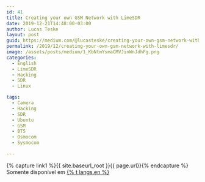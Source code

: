 ```yaml
---
id: 41
title: Creating your own GSM Network with LimeSDR
date: 2019-12-21T14:48:00-03:00
author: Lucas Teske
layout: post
guid: https://medium.com/@lucasteske/creating-your-own-gsm-network-with-limesdr-1935bac257f4
permalink: /2019/12/creating-your-own-gsm-network-with-limesdr/
image: /assets/posts/medium/1_KbNtmYsmaCMVJinWnJdhFg.png
categories:
  - English
  - LimeSDR
  - Hacking
  - SDR
  - Linux

tags:
  - Camera
  - Hacking
  - SDR
  - Ubuntu
  - GSM
  - BTS
  - Osmocom
  - Sysmocom

---
```



{% capture link1 %}{{ site.baseurl_root }}{{ page.url}}{% endcapture %}
Somente disponível em <a href="{{ link1 }}" >{% t langs.en %}</a>
